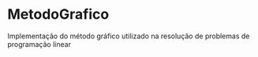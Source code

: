 # MetodoGrafico
Implementação do método gráfico utilizado na resolução de problemas de programação linear
